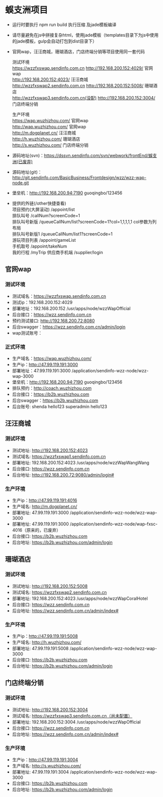 # 蜈支洲项目
   * 运行时要执行 npm run build 执行压缩 及jade模板编译
   * 请尽量避免在js中拼接复杂html，使用jade模板（templates目录下为js中使用的jade模板，gulp会自动打包到dist目录下）
   * 官网wap，汪汪商城，珊瑚酒店，门店终端分销等项目使用同一套代码
       
        测试环境  
        https://wzzfxswap.sendinfo.com.cn        http://192.168.200.152:4029/  官网wap  
                http://192.168.200.152:4023/  汪汪商城  
        http://wzzfxswap2.sendinfo.com.cn        http://192.168.200.152:5008/  珊瑚酒店  
        http://wzzfxswap3.sendinfo.com.cn(没配)  http://192.168.200.152:3004/  门店终端分销   
       
        生产环境  
        https://wap.wuzhizhou.com/  官网wap   
        http://wap.wuzhizhou.com/   官网wap   
        http://m.dogplanet.cn/      汪汪商城  
        http://h.wuzhizhou.com/     珊瑚酒店  
        http://s.wuzhizhou.com/     门店终端分销   
      
   * 源码地址(svn)：https://dssvn.sendinfo.com/svn/webwork/frontEnd/蜈支洲(已废弃)
   * 源码地址(git)：http://git.sendinfo.com/BasicBusiness/Frontdesign/wzz/wzz-wap-node.git
   * 堡垒机：http://192.168.200.94:7190 guoqingbo/123456
   * 提供的外链(/other快捷查看)  
       项目预约(大屏滚动) /appoint/list  
       排队叫号 /callNum?screenCode=1  
       排队叫号新版 /queueCallNum/list?screenCode=1?col=1,1,1,1,1 col参数为列布局  
       排队叫号新版1 /queueCallNum/list1?screenCode=1  
       游玩项目列表 /appoint/gameList  
       手机取号 /appoint/takeNum  
       我的行程 /myTrip
       供应商手机端 /supplier/login
       
## 官网wap
### 测试环境
   * 测试域名：https://wzzfxswap.sendinfo.com.cn
   * 测试ip：192.168.200.152:4029
   * 部署地址：192.168.200.152 /usr/apps/node/wzzWapOfficial
   * 后台接口：https://wzz.sendinfo.com.cn
   * 预约测试接口: http://192.168.200.72:8080
   * 后台swagger：https://wzz.sendinfo.com.cn/admin/login
   * wap测试账号：
   
### 正式环境
   * 生产域名：https://wap.wuzhizhou.com/
   * 生产ip：http://47.99.119.191:3000
   * 部署地址：47.99.119.191:3000 /application/sendinfo-wzz-node/wzz-wap-3000
   * 堡垒机：http://192.168.200.94:7190 guoqingbo/123456
   * 排队预约：http://coach.wuzhizhou.com
   * 后台接口：https://b2b.wuzhizhou.com
   * 后台swagger：https://b2b.wuzhizhou.com
   * 后台账号: shenda  hello123  superadmin hello123
   

## 汪汪商城
### 测试环境
   * 测试地址: http://192.168.200.152:4023
   * 测试域名: https://wzzfxswap1.sendinfo.com.cn
   * 部署地址: 192.168.200.152:4023 /usr/apps/node/wzzWapWangWang
   * 后台接口: https://wzz.sendinfo.com.cn
   * 后台地址: http://192.168.200.72:9080/admin/login#
   
### 生产环境
   * 生产ip：http://47.99.119.191:4016
   * 生产域名: http://m.dogplanet.cn/
   * 部署地址: 47.99.119.191:3000 /application/sendinfo-wzz-node/wzz-wap-3000
   * 部署地址: 47.99.119.191:3000 /application/sendinfo-wzz-node/wap-fxsc-4016（原来的，已废弃）
   * 后台接口: https://b2b.wuzhizhou.com
   * 后台地址: https://b2b.wuzhizhou.com/admin/login
   

## 珊瑚酒店
### 测试环境
   * 测试地址: http://192.168.200.152:5008
   * 测试域名: https://wzzfxswap2.sendinfo.com.cn
   * 部署地址: 192.168.200.152:4023 /usr/apps/node/wzzWapCoralHotel
   * 后台接口: https://wzz.sendinfo.com.cn
   * 后台地址: https://wzz.sendinfo.com.cn/admin/index#
   
### 生产环境
   * 生产ip：http://47.99.119.191:5008
   * 生产域名: http://h.wuzhizhou.com/
   * 部署地址: 47.99.119.191:5008 /application/sendinfo-wzz-node/wzz-wap-3000
   * 后台接口: https://b2b.wuzhizhou.com
   * 后台地址: https://b2b.wuzhizhou.com/admin/login

## 门店终端分销
### 测试环境
   * 测试地址: http://192.168.200.152:3004
   * 测试域名: https://wzzfxswap3.sendinfo.com.cn（尚未配置）
   * 部署地址: 192.168.200.152:3004 /usr/apps/node/wzzWapOfficial
   * 后台接口: https://wzz.sendinfo.com.cn
   * 后台地址: https://wzz.sendinfo.com.cn/admin/index#
   
### 生产环境
   * 生产ip：http://47.99.119.191:3004
   * 生产域名: http://s.wuzhizhou.com/
   * 部署地址: 47.99.119.191:3004 /application/sendinfo-wzz-node/wzz-wap-3000
   * 后台接口: https://b2b.wuzhizhou.com
   * 后台地址: https://b2b.wuzhizhou.com/admin/login
